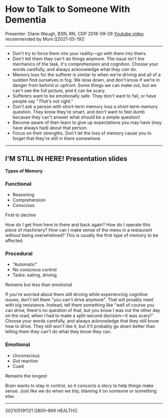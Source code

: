 # How to Talk to Someone With Dementia
Presenter: Diane Waugh, BSN, RN, CDP 2018-09-29
[Youtube video](https://www.youtube.com/watch?v=ilickabmjww) recommended by Mum [[2021-05-19]]


---
- Don't try to force them into your reality—go with them into theirs.
- Don't tell them they can't do things anymore. The issue isn't the mechanics of the task, it's comprehension and cognition. Choose your words carefully, and always acknowledge what they *can* do.
- Memory loss for the sufferer is similar to when we're driving and all of a sudden find ourselves in fog. We slow down, and don't know if we're in danger from behind or upfront. Some things we can make out, but we can't see the full picture, and it can be scary.
- Sufferers want to be emotionally safe. They don't want to fail, or have people say "*That*'s not right."
- Don't ask a person with short-term memory loss a short-term memory question. They know they're smart, and don't want to feel dumb because they can't answer what should be a simple question!
- Become aware of then learn to give up expectations you may have (may have always had) about that person. 
- Focus on their strengths. Don't let the loss of memory cause you to forget that they're still in there somewhere.


---

## I'M STILL IN HERE! Presentation slides
**Types of Memory**

### Functional
- Reasoning
- Comprehension
- Conscious

First to decline

How do I get from here to there and back again?
How do I operate this piece of machinery?
How can I make sense of the menu in a restaurant without being overwhelmed?
This is usually the first type of memory to be affected.

### Procedural
- "Automatic"
- No conscious control
- Tasks: eating, driving

Remains but less than
emotional

If you're worried about them still driving while experiencing cognitive issues, don't tell them "you can't drive anymore". That will proably meet with big resistance. Instead, tell them something like "well of course you can drive, there's no question of that, but you know I was out the other day on the road, when I had to make a split-second decision—it was scary!" Choose your words carefully, and always acknowledge that they still know how to drive. They still won't like it, but it'll probably go down better than telling them they can't do what they know they can.

### Emotional
- Unconscious
- Gut reaction
- Cued

Remains the longest

Brain wants to stay in control, so it concocts a story to help things make sense. Just like we do when we trip, blaming it on someone or something else.

---
202105191121
[[800–899 HEALTH]]
